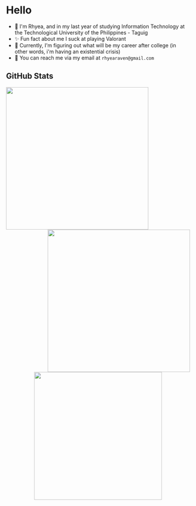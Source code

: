 # Hello
- 🌸 I'm Rhyea, and in my last year of studying Information Technology at the Technological University of the Philippines - Taguig 
- ✨ Fun fact about me I suck at playing Valorant
- 🌱 Currently, I'm figuring out what will be my career after college (in other words, i'm having an existential crisis)
- 💌 You can reach me via my email at `rhyearaven@gmail.com`

## GitHub Stats
<div align="center">
  <a href="https://github.com/anuraghazra/github-readme-stats">
    <img align="left" width=390 src="https://github-readme-stats.vercel.app/api?username=rosereyaaa&show_icons=true&theme=radical&rank_icon=github" />
  </a>
  <a href="https://git.io/streak-stats">
    <img align="right" width=390 src="https://streak-stats.demolab.com?user=rosereyaaa&theme=radical"/>
  </a>
</div>
<br>
<div align=center>
  <a href="https://github.com/anuraghazra/github-readme-stats">
    <img width=350 align="center" src="https://github-readme-stats.vercel.app/api/top-langs/?username=rosereyaaa&layout=compact&theme=radical"/>
  </a>
</div>
